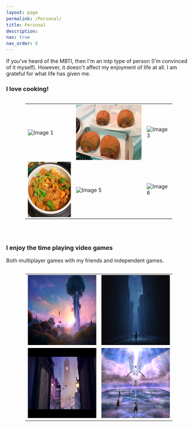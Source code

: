 ```yaml
---
layout: page
permalink: /Personal/
title: Personal
description:
nav: true
nav_order: 8
---
```


If you've heard of the MBTI, then I'm an intp type of person (I'm convinced of it myself). However, it doesn't affect my enjoyment of life at all. I am grateful for what life has given me.

### I love cooking!
<div style="display: flex; justify-content: center; max-width: 400px; align-items: center; margin: auto">
  <table>
    <tr>
      <td><img src="../assets/img/cook1.png" alt="Image 1" style="height: 150px" align="center"></td>
      <td><img src="../assets/img/cook2.png" alt="Image 2" style="height: 150px" align="center"></td>
      <td><img src="../assets/img/cook3.png" alt="Image 3" style="height: 150px" align="center"></td>
    </tr>
    <tr>
      <td><img src="../assets/img/cook4.png" alt="Image 4" style="height: 150px" align="center"></td>
      <td><img src="../assets/img/cook5.png" alt="Image 5" style="height: 150px" align="center"></td>
      <td><img src="../assets/img/cook6.png" alt="Image 6" style="height: 150px" align="center"></td>
    </tr>
    </table>
</div>

<br><be>

### I enjoy the time playing video games
Both multiplayer games with my friends and independent games.

<div style="display: flex; justify-content: center; max-width: 400px; align-items: center; margin: auto">
  <table>
    <tr>
      <td><img src="../assets/img/game1.jpg" alt="Image 1" style="height: 190px;"></td>
      <td><img src="../assets/img/game2.jpg" alt="Image 2" style="height: 190px;"></td>
    </tr>
    <tr>
      <td><img src="../assets/img/game3.jpg" alt="Image 3" style="height: 190px;"></td>
      <td><img src="../assets/img/game4.jpg" alt="Image 4" style="height: 190px;"></td>
    </tr>
  </table>
</div>


